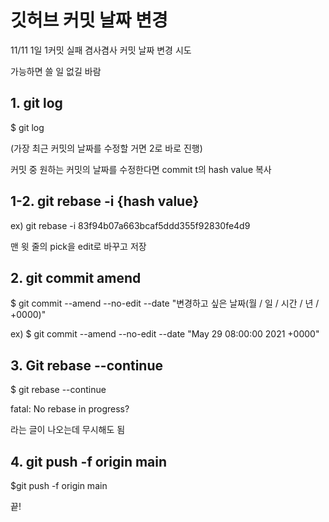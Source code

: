 # 깃허브 커밋 날짜 변경

11/11 1일 1커밋 실패 겸사겸사 커밋 날짜 변경 시도

가능하면 쓸 일 없길 바람

## 1. git log

$ git log

(가장 최근 커밋의 날짜를 수정할 거면 2로 바로 진행)

커밋 중 원하는 커밋의 날짜를 수정한다면 commit t의 hash value 복사

## 1-2. git rebase -i {hash value}

ex) git rebase -i 83f94b07a663bcaf5ddd355f92830fe4d9

맨 윗 줄의 pick을 edit로 바꾸고 저장

## 2. git commit amend

$ git commit --amend --no-edit --date "변경하고 싶은 날짜(월 / 일 / 시간 / 년 / +0000)"

ex) $ git commit --amend --no-edit --date "May 29 08:00:00 2021 +0000"


## 3. Git rebase --continue

$ git rebase --continue

fatal: No rebase in progress?

라는 글이 나오는데 무시해도 됨

## 4. git push -f origin main

$git push -f origin main

끝!

